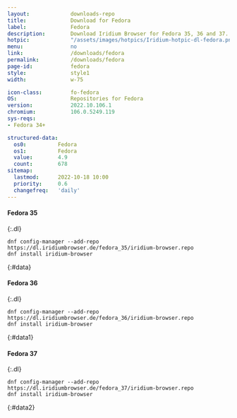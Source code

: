 ```yaml
---
layout:				downloads-repo
title:				Download for Fedora
label:				Fedora
description:		Download Iridium Browser for Fedora 35, 36 and 37. Install package from repository using the command line.
hotpic:				"/assets/images/hotpics/Iridium-hotpic-dl-fedora.png"
menu:				no
link:				/downloads/fedora
permalink:			/downloads/fedora
page-id:			fedora
style:				style1
width:				w-75

icon-class:			fo-fedora
OS: 				Repositories for Fedora
version:			2022.10.106.1
chromium:			106.0.5249.119
sys-reqs:
- Fedora 34+

structured-data:
  os0:			Fedora
  os1:			Fedora
  value:		4.9
  count:		678
sitemap:
  lastmod:		2022-10-18 10:00
  priority:		0.6
  changefreq:	'daily'
---
```


#### Fedora 35 #
{:.dl}

	dnf config-manager --add-repo https://dl.iridiumbrowser.de/fedora_35/iridium-browser.repo
	dnf install iridium-browser
{:#data}


#### Fedora 36 #
{:.dl}

	dnf config-manager --add-repo https://dl.iridiumbrowser.de/fedora_36/iridium-browser.repo
	dnf install iridium-browser
{:#data1}

#### Fedora 37 #
{:.dl}

	dnf config-manager --add-repo https://dl.iridiumbrowser.de/fedora_37/iridium-browser.repo
	dnf install iridium-browser
{:#data2}

